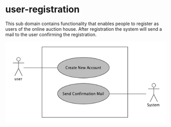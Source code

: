 # user-registration

This sub domain contains functionality that enables people to register as users of the online auction house.
After registration the system will send a mail to the user confirming the registration.

![usecase user-registration](uml/user-registration.png)

